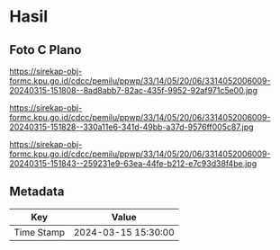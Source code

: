 # Hasil

## Foto C Plano

https://sirekap-obj-formc.kpu.go.id/cdcc/pemilu/ppwp/33/14/05/20/06/3314052006009-20240315-151808--8ad8abb7-82ac-435f-9952-92af971c5e00.jpg

https://sirekap-obj-formc.kpu.go.id/cdcc/pemilu/ppwp/33/14/05/20/06/3314052006009-20240315-151828--330a11e6-341d-49bb-a37d-9576ff005c87.jpg

https://sirekap-obj-formc.kpu.go.id/cdcc/pemilu/ppwp/33/14/05/20/06/3314052006009-20240315-151843--259231e9-63ea-44fe-b212-e7c93d38f4be.jpg


## Metadata

| Key        | Value               |
| ---------- | ------------------- |
| Time Stamp | 2024-03-15 15:30:00 |



